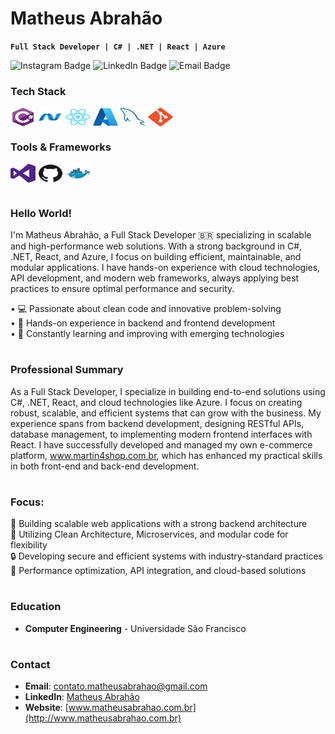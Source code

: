 # Matheus Abrahão

**`Full Stack Developer | C# | .NET | React | Azure`**

<p dir="auto">
  <a href="https://www.instagram.com/abrahao.dev" style="text-decoration: none;">
    <img src="https://img.shields.io/badge/Instagram-%23E4405F.svg?&style=flat-square&logo=instagram&logoColor=white&color=071A2C" alt="Instagram Badge" style="max-width: 100%;">
  </a>
  <a href="https://www.linkedin.com/in/matheus-abrah%C3%A3o-1a7aa5246/" style="text-decoration: none;">
    <img src="https://img.shields.io/badge/LinkedIn-%230071A2.svg?&style=flat-square&logo=linkedin&logoColor=white&color=071A2C" alt="LinkedIn Badge" style="max-width: 100%;">
  </a>
  <a href="mailto:contato.matheusabrahao@gmail.com" style="text-decoration: none;">
    <img src="https://img.shields.io/badge/Email-D14836?style=flat-square&logo=gmail&logoColor=white&color=071A2C" alt="Email Badge" style="max-width: 100%;">
  </a>
</p>

### Tech Stack
<a href="#"><img align="center" alt="C#" height="30" width="40" src="https://raw.githubusercontent.com/devicons/devicon/master/icons/csharp/csharp-original.svg"></a>
<a href="#"><img align="center" alt=".NET" height="30" width="40" src="https://raw.githubusercontent.com/devicons/devicon/master/icons/dot-net/dot-net-original.svg"></a>
<a href="#"><img align="center" alt="React" height="30" width="40" src="https://raw.githubusercontent.com/devicons/devicon/master/icons/react/react-original.svg"></a>
<a href="#"><img align="center" alt="Azure" height="30" width="40" src="https://raw.githubusercontent.com/devicons/devicon/master/icons/azure/azure-original.svg"></a>
<a href="#"><img align="center" alt="MySQL" height="30" width="40" src="https://raw.githubusercontent.com/devicons/devicon/master/icons/mysql/mysql-original.svg"></a>
<a href="#"><img align="center" alt="Git" height="30" width="40" src="https://raw.githubusercontent.com/devicons/devicon/master/icons/git/git-original.svg"></a>

### Tools & Frameworks
<a href="#"><img align="center" alt="Visual Studio" height="30" width="40" src="https://raw.githubusercontent.com/devicons/devicon/master/icons/visualstudio/visualstudio-plain.svg"></a>
<a href="#"><img align="center" alt="GitHub" height="30" width="40" src="https://raw.githubusercontent.com/devicons/devicon/master/icons/github/github-original.svg"></a>
<a href="#"><img align="center" alt="Docker" height="30" width="40" src="https://raw.githubusercontent.com/devicons/devicon/master/icons/docker/docker-original.svg"></a>

#

### Hello World!
I'm Matheus Abrahão, a Full Stack Developer 🇧🇷 specializing in scalable and high-performance web solutions. With a strong background in C#, .NET, React, and Azure, I focus on building efficient, maintainable, and modular applications. I have hands-on experience with cloud technologies, API development, and modern web frameworks, always applying best practices to ensure optimal performance and security.

• 💻 Passionate about clean code and innovative problem-solving <br>
• 🔧 Hands-on experience in backend and frontend development <br>
• 🚀 Constantly learning and improving with emerging technologies

#

### Professional Summary
As a Full Stack Developer, I specialize in building end-to-end solutions using C#, .NET, React, and cloud technologies like Azure. I focus on creating robust, scalable, and efficient systems that can grow with the business. My experience spans from backend development, designing RESTful APIs, database management, to implementing modern frontend interfaces with React. I have successfully developed and managed my own e-commerce platform, www.martin4shop.com.br, which has enhanced my practical skills in both front-end and back-end development.

#

### Focus:
🚀 Building scalable web applications with a strong backend architecture  
🧩 Utilizing Clean Architecture, Microservices, and modular code for flexibility  
🔒 Developing secure and efficient systems with industry-standard practices  
📱 Performance optimization, API integration, and cloud-based solutions

#

### Education
- **Computer Engineering** - Universidade São Francisco

#

### Contact
- **Email**: [contato.matheusabrahao@gmail.com](mailto:contato.matheusabrahao@gmail.com)
- **LinkedIn**: [Matheus Abrahão](https://www.linkedin.com/in/matheus-abrah%C3%A3o-1a7aa5246/)
- **Website**: [www.matheusabrahao.com.br](http://www.matheusabrahao.com.br)

#
